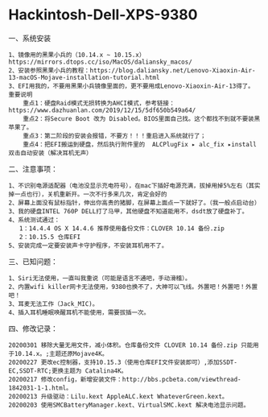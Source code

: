 # Hackintosh-Dell-XPS-9380
一、系统安装

	1、镜像用的黑果小兵的（10.14.x ~ 10.15.x）https://mirrors.dtops.cc/iso/MacOS/daliansky_macos/
	2、安装参照黑果小兵的教程：https://blog.daliansky.net/Lenovo-Xiaoxin-Air-13-macOS-Mojave-installation-tutorial.html
	3、EFI用我的，不要用黑果小兵镜像里面的，更不要用成Lenovo-Xiaoxin-Air-13得了。
	重要说明
		重点1：硬盘Raid模式无损转换为AHCI模式，参考链接：https://www.dazhuanlan.com/2019/12/15/5df650b549a64/
		重点2：将Secure Boot 改为 Disabled。BIOS里面自己找。这个都找不到就不要装黑苹果了。
		重点3：第二阶段的安装会报错，不要方！！！重启进入系统就行了；
		重点4：把EFI搬运到硬盘，然后执行附件里的  ALCPlugFix⁩ ▸ ⁨alc_fix⁩ ▸install双击自动安装（解决耳机无声）

二、注意事项：

	1、不识别电源适配器（电池没显示充电符号），在mac下插好电源充满，拔掉用掉5%左右（其实掉一点也行），关机重新开。一次不行多来几次，肯定会好的
	2、屏幕上面没有鼠标指针，伸出你高贵的猪脚，在屏幕上面点一下就好了。（我一般点启动台）
	3、我的硬盘INTEL 760P DELL打了马甲，其他硬盘不知道能用不，dsdt放了硬盘补丁。
	4、系统测试通过：
	   1：14.4.4 OS X 14.4.6 推荐使用备份文件：CLOVER 10.14 备份.zip
	   2：10.15.5 仓库EFI
	5、安装完成一定要安装声卡守护程序，不安装耳机用不了。

三、已知问题：

	1、Siri无法使用，一直叫我重说（可能是语言不通吧，手动滑稽）。
	2、内置wifi killer网卡无法使用，9380也换不了，大神可以飞线。外置吧！外置吧！外置吧！
	3、耳麦无法工作（Jack_MIC)。
	4、插入耳机睡眠唤醒耳机不能使用，需要拔插一次。
四、修改记录：


	20200301 移除大量无用文件，减小体积。仓库备份文件 CLOVER 10.14 备份.zip 只能用于10.14.x。;主题还原Mojave4K。
	20200227 更改ec控制器，支持10.15.3（使用仓库EFI文件安装即可）,添加SSDT-EC,SSDT-RTC;更换主题为 Catalina4K。
	20200217 修改config，新增安装文件：http://bbs.pcbeta.com/viewthread-1842031-1-1.html。
	20200213 升级驱动：Lilu.kext AppleALC.kext WhateverGreen.kext。
	20200203 使用SMCBatteryManager.kext、VirtualSMC.kext 解决电池显示问题。
